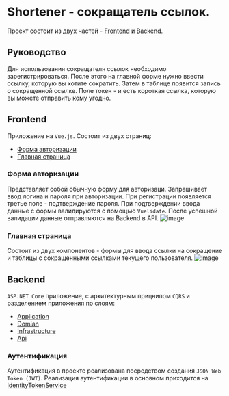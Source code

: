 # Shortener - сокращатель ссылок.
Проект состоит из двух частей - [Frontend](https://github.com/SMarkls/Shortener/tree/master/app) и [Backend](https://github.com/SMarkls/Shortener/tree/master/LinkShortener).
## Руководство
Для использования сокращателя ссылок необходимо зарегистрироваться. После этого на главной форме нужно ввести ссылку, которую вы хотите сократить. Затем в таблице появится запись о сокращенной ссылке. Поле токен - и есть короткая ссылка,
которую вы можете отправить кому угодно.
## Frontend
Приложение на `Vue.js`. Состоит из двух страниц:
* [Форма авторизации](https://github.com/SMarkls/Shortener/blob/master/app/src/views/AuthForm.vue)
* [Главная страница](https://github.com/SMarkls/Shortener/blob/master/app/src/views/MainView.vue)
### Форма авторизации
Представляет собой обычную форму для авторизаци. Запрашивает ввод логина и пароля при авторизации. При регистрации появляется третье поле - подтверждение пароля. При подтверждении ввода данные с формы валидируются с помощью `Vuelidate`.
После успешной валидации данные отправляются на Backend в API.
![image](https://github.com/SMarkls/Shortener/assets/91720469/ef17ba90-b4af-45a8-9e0a-02c76c41b9f1)
### Главная страница
Состоит из двух компонентов - формы для ввода ссылки на сокращение и таблицы с сокращенными ссылками текущего пользователя.
![image](https://github.com/SMarkls/Shortener/assets/91720469/a72c7c43-039b-4f1e-bdb7-03434f537498)
## Backend
`ASP.NET Core` приложение, с архитектурным прицнипом `CQRS` и разделением приложения по слоям:
* [Application](https://github.com/SMarkls/Shortener/tree/master/LinkShortener/LinkShortener.Application)
* [Domian](https://github.com/SMarkls/Shortener/tree/master/LinkShortener/LinkShortener.Domain)
* [Infrastructure](https://github.com/SMarkls/Shortener/tree/master/LinkShortener/LinkShortener.Infrastructure)
* [Api](https://github.com/SMarkls/Shortener/tree/master/LinkShortener/LinkShortener.Api)
### Аутентификация
Аутентификация в проекте реализована посредством создания `JSON Web Token (JWT)`. Реализация аутентификации в основном приходится на [IdentityTokenService](https://github.com/SMarkls/Shortener/blob/master/LinkShortener/LinkShortener.Infrastructure/Services/IdentityTokenService.cs)
